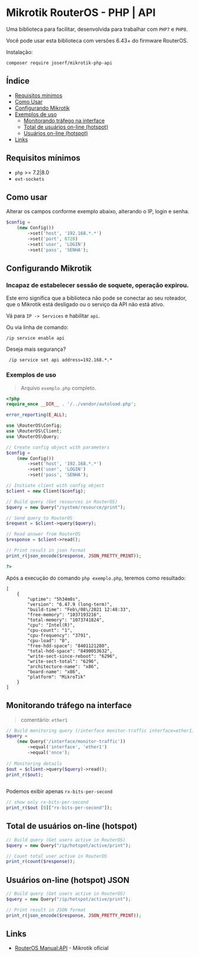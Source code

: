 # Mikrotik RouterOS - PHP | API

Uma biblioteca para facilitar, desenvolvida para trabalhar com `PHP7` e `PHP8`.

Você pode usar esta biblioteca com versões 6.43+ do firmware RouterOS.

Instalação:

```shell
composer require joserf/mikrotik-php-api
```
## Índice

* [Requisitos mínimos](#requisitos-m%C3%ADnimos)
* [Como Usar](#como-usar)
* [Configurando Mikrotik](#configurando-mikrotik)
* [Exemplos de uso](#exemplos-de-uso)
  * [Monitorando tráfego na interface](#monitorando-tr%C3%A1fego-na-interface)
  * [Total de usuários on-line (hotspot)](#total-de-usu%C3%A1rios-on-line-hotspot)
  * [Usuários on-line (hotspot)](#usu%C3%A1rios-on-line-hotspot-json)
* [Links](#Links)

## Requisitos mínimos

* `php` >= 7.2|8.0
* `ext-sockets`


## Como usar

Alterar os campos conforme exemplo abaixo, alterando o IP, login e senha.

```php
$config =
    (new Config())
        ->set('host', '192.168.*.*')
        ->set('port', 8728) 
        ->set('user', 'LOGIN')
        ->set('pass', 'SENHA');
```
## Configurando Mikrotik

### Incapaz de estabelecer sessão de soquete, operação expirou.

Este erro significa que a biblioteca não pode se conectar ao seu roteador,
que o Mikrotik está desligado ou o serviço da API não está ativo.

Vá para `IP -> Services` e habilitar `api`.

Ou via linha de comando:

```shell script
/ip service enable api 
```
Deseja mais segurança?

```shell script
 /ip service set api address=192.168.*.*
```
### Exemplos de uso

> Arquivo `exemplo.php` completo.

```php
<?php
require_once __DIR__ . '/../vendor/autoload.php';

error_reporting(E_ALL);

use \RouterOS\Config;
use \RouterOS\Client;
use \RouterOS\Query;

// Create config object with parameters
$config =
    (new Config())
        ->set('host', '192.168.*.*')
        ->set('user', 'LOGIN')
        ->set('pass', 'SENHA');

// Initiate client with config object
$client = new Client($config);

// Build query (Get resources in RouterOS)
$query = new Query("/system/resource/print");

// Send query to RouterOS
$request = $client->query($query);

// Read answer from RouterOS
$response = $client->read();

// Print result in json format
print_r(json_encode($response, JSON_PRETTY_PRINT));

?>
```
Após a execução do comando `php exemplo.php`, teremos como resultado:

```shell script
[
    {
        "uptime": "5h34m8s",
        "version": "6.47.9 (long-term)",
        "build-time": "Feb\/08\/2021 12:48:33",
        "free-memory": "1037193216",
        "total-memory": "1073741824",
        "cpu": "Intel(R)",
        "cpu-count": "1",
        "cpu-frequency": "3791",
        "cpu-load": "0",
        "free-hdd-space": "8401121280",
        "total-hdd-space": "8490053632",
        "write-sect-since-reboot": "6296",
        "write-sect-total": "6296",
        "architecture-name": "x86",
        "board-name": "x86",
        "platform": "MikroTik"
    }
]
```

## Monitorando tráfego na interface
> comentário: `ether1`

```php
// Build monitoring query (/interface monitor-traffic interface=ether1)
$query =
    (new Query('/interface/monitor-traffic'))
        ->equal('interface', 'ether1')
        ->equal('once');
        
// Monitoring details
$out = $client->query($query)->read();
print_r($out);        
        
```
Podemos exibir apenas `rx-bits-per-second`
```php
// show only rx-bits-per-second
print_r($out [0]["rx-bits-per-second"]);
```

## Total de usuários on-line (hotspot)
```php
// Build query (Get users active in RouterOS)
$query = new Query("/ip/hotspot/active/print");

// Count total user active in RouterOS
print_r(count($response));
```
## Usuários on-line (hotspot) JSON
```php
// Build query (Get users active in RouterOS)
$query = new Query("/ip/hotspot/active/print");

// Print result in JSON format
print_r(json_encode($response, JSON_PRETTY_PRINT));

```

## Links

* [RouterOS Manual:API](https://wiki.mikrotik.com/wiki/Manual:API) - Mikrotik oficial




